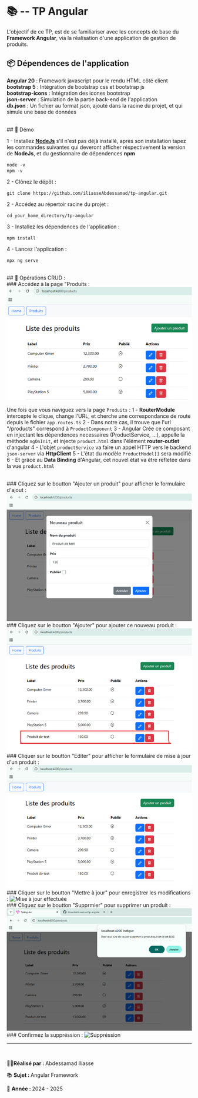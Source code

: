# 📚 -- TP Angular

L'objectif de ce TP, est de se familiariser avec les concepts de base du **Framework Angular**, via la 
réalisation d'une application de gestion de produits.

## 📦 Dépendences de l'application

**Angular 20** : Framework javascript pour le rendu HTML côté client <br />
**bootstrap 5** : Intégration de bootstrap css et bootstrap js <br />
**bootstrap-icons** : Intégration des icones bootstrap <br />
**json-server** : Simulation de la partie back-end de l'application <br />
**db.json** : Un fichier au format json, ajouté dans la racine du projet, et qui simule une base de données

<br />
## 📌 Démo

1 - Installez <a href="https://nodejs.org/en/download">**NodeJs**</a> s'il n'est pas déjà installé, après son installation tapez les commandes suivantes qui deveront afficher réspectivement la version de **NodeJs**, et du gestionnaire de dépendences **npm**
```
node -v 
npm -v
```

2 - Clônez le dépôt : 
```
git clone https://github.com/iliasseAbdessamad/tp-angular.git
```

2 - Accédez au répertoir racine du projet :
```
cd your_home_directory/tp-angular
```

3 - Installez les dépendences de l'application : 
```
npm install
```

4 - Lancez l'application : 
```
npx ng serve
```

<br />
## 🏁 Opérations CRUD :  

<br />
### Accédez à la page "Produits :

<img src="./imgs/products_list.png" alt="liste des produits" />

Une fois que vous naviguez vers la page `Produits` :
1 - **RouterModule** intercepte le clique, change l'URL, et cherche une correspondance de route depuis le fichier `app.routes.ts` 
2 - Dans notre cas, il trouve que l'url "/products" correspond à `ProductComponent`
3 - Angular Crée ce composant en injectant les dépendences necessaires (ProductService, ...), appelle la méthode `ngOnInit`, 
et injecte `product.html` dans l'élément **router-outlet** d'angular
4 - L'objet `productService` va faire un appel HTTP vers le backend `json-server` via **HttpClient**
5 - L'état du modèle `ProductModel[]` sera modifié
6 - Et grâce au **Data Binding** d'Angular, cet nouvel état va être refletée dans la vue `product.html`  

<br />
### Cliquez sur le boutton "Ajouter un produit" pour afficher le formulaire d'ajout :

<img src="./imgs/product_add.png" alt="Ajout d'un produit" />

<br />
### Cliquez sur le boutton "Ajouter" pour ajouter ce nouveau produit :

<img src="./imgs/products_list2.png" alt="Produit ajouté" />

<br />
### Cliquer sur le boutton "Editer" pour afficher le formulaire de mise à jour d'un produit :

<img src="./imgs/product_update.png" alt="Mise à jour d'un produit" />

<br />
### Cliquer sur le boutton "Mettre à jour" pour enregistrer les modifications :

<img src="./imgs/product_list3.png" alt="Mise à jour effectuée" />

<br />
### Cliquez sur le boutton "Supprmier" pour supprimer un produit :

<img src="./imgs/product_delete.png" alt="Demande de suppréssion du produit" />

<br />
### Confirmez la suppréssion :

<img src="./imgs/product_list4.png" alt="Suppréssion" />

<br />
<hr />
<br />
<p>🧑‍💻<b>Réalisé par : </b>Abdessamad Iliasse</p>
<p>📚 <b>Sujet : </b>Angular Framework</p>
<p>📅 <b>Année : </b>2024 - 2025</p>

